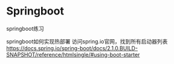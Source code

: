 # Springboot
springboot练习

springboot如何实现热部署
访问spring.io官网，找到所有启动器列表
https://docs.spring.io/spring-boot/docs/2.1.0.BUILD-SNAPSHOT/reference/htmlsingle/#using-boot-starter
